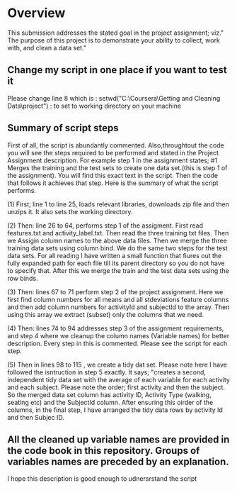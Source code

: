  # Overview
 
This submission addresses the stated goal in the project assignment; viz." The purpose of this project is to demonstrate your ability to collect, work with, and clean a data set."
## Change my script in one place if you want to test it
Please change line 8 which is :  setwd("C:\\Coursera\\Getting and Cleaning Data\\project") :  to set to working directory on your machine
## Summary of script steps
First of all, the script is abundantly commented.  Also,throughtout the code you will see the steps required to be performed and stated in the Project Assignment description. For example step 1 in the assignment states; #1 Merges the training and the test sets to create one data set.(this is step 1 of the assignment).  You will find this exact text in the script.  Then the code that follows it achieves that step.
Here is the summary of what the script performs.

(1) First; line 1 to line 25, loads relevant libraries, downloads zip file and then unzips it.  It also sets the working directory.  

(2) Then: line 26 to 64,  performs step 1 of the assigment.  First read features.txt and activity_label.txt.  Then read the three training txt files. Then we Assigin column names to the above data files.  Then we merge the three training data sets using column bind. We do the same two steps for the test data sets.  For all reading I have written a small function that fiures out the fully expanded path for each file till its parent directory so you do not have to specify that.  After this we merge the train and the test data sets using the row binds.   

(3) Then: lines 67 to 71 perform step 2 of the project assignment.  Here we first find column numbers for all means and all stdeviations  feature columns and then add column numbers for activityId and subjectId to the array.  Then using this array we extract (subset) only the columns that we need.  

(4) Then: lines 74 to 94 addresses step 3 of the assignment requirements, and step 4 where we cleanup the column names (Variable names) for better description.  Every step in this is commented.  Please see the script for each step.   

(5) Then  in lines 98 to 115 , we create a tidy dat set.  Please note here I have followed the isntruction in step 5 exactly.  It says; "creates a second, independent tidy data set with the average of each variable for each activity and each subject.  Please note the order; first activity and then the subject.  So the merged data set column has activity ID, Activity Type (walking, seating etc) and the SubjectId column.  After ensuring this oirder of the columns, in the final step, I have arranged the tidy data rows by activity Id and then Subjec ID.  

## All the cleaned up variable names are provided in the code book in this repository.  Groups of variables names are preceded by an explanation.

I hope this description is good enough to udnersrstand the script
